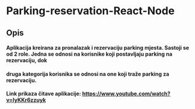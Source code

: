 # Parking-reservation-React-Node
## Opis
#### Aplikacija kreirana za pronalazak i rezervaciju parking mjesta. Sastoji se od 2 role. Jedna se odnosi na korisnike koji postavljaju parking na rezervaciju, dok
#### druga kategorija korisnika se odnosi na one koji traže parking za rezervaciju.
#### Link prikaza čitave aplikacije: https://www.youtube.com/watch?v=IyKKr6zzuyk
